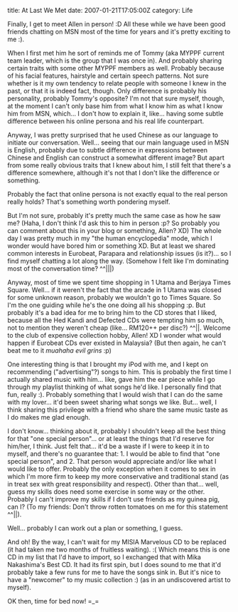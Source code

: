 title: At Last We Met
date: 2007-01-21T17:05:00Z
category: Life

Finally, I get to meet Allen in person! :D All these while we have been good friends chatting on MSN most of the time for years and it's pretty exciting to me :).

When I first met him he sort of reminds me of Tommy (aka MYPPF current team leader, which is the group that I was once in). And probably sharing certain traits with some other MYPPF members as well. Probably because of his facial features, hairstyle and certain speech patterns. Not sure whether is it my own tendency to relate people with someone I knew in the past, or that it is indeed fact, though. Only difference is probably his personality, probably Tommy's opposite? I'm not that sure myself, though, at the moment I can't only base him from what I know him as what I know him from MSN, which… I don't how to explain it, like… having some subtle difference between his online persona and his real life counterpart.

Anyway, I was pretty surprised that he used Chinese as our language to initiate our conversation. Well… seeing that our main language used in MSN is English, probably due to subtle difference in expressions between Chinese and English can construct a somewhat different image? But apart from some really obvious traits that I knew about him, I still felt that there's a difference somewhere, although it's not that I don't like the difference or something.

Probably the fact that online persona is not exactly equal to the real person really holds? That's something worth pondering myself.

But I'm not sure, probably it's pretty much the same case as how he saw me? (Haha, I don't think I'd ask this to him in person :p? So probably you can comment about this in your blog or something, Allen? XD) The whole day I was pretty much in my "the human encyclopedia" mode, which I wonder would have bored him or something XD. But at least we shared common interests in Eurobeat, Parapara and relationship issues (is it?)… so I find myself chatting a lot along the way. (Somehow I felt like I'm dominating most of the conversation time? ^^|||)

Anyway, most of time we spent time shopping in 1 Utama and Berjaya Times Square. Well… if it weren't the fact that the arcade in 1 Utama was closed for some unknown reason, probably we wouldn't go to Times Square. So I'm the one guiding while he's the one doing all his shopping :p. But probably it's a bad idea for me to bring him to the CD stores that I liked, because all the Hed Kandi and Defected CDs were tempting him so much, not to mention they weren't cheap (like… RM120++ per disc?) ^^||. Welcome to the club of expensive collection hobby, Allen! XD I wonder what would happen if Eurobeat CDs ever existed in Malaysia? (But then again, he can't beat me to it *muahaha* *evil grins* :p)

One interesting thing is that I brought my iPod with me, and I kept on recommending ("advertising"?) songs to him. This is probably the first time I actually shared music with him… like, gave him the ear piece while I go through my playlist thinking of what songs he'd like. I personally find that fun, really :). Probably something that I would wish that I can do the same with my lover… it'd been sweet sharing what songs we like. But… well, I think sharing this privilege with a friend who share the same music taste as I do makes me glad enough.

I don't know… thinking about it, probably I shouldn't keep all the best thing for that "one special person"… or at least the things that I'd reserve for him/her, I think. Just felt that… it'd be a waste if I were to keep it in to myself, and there's no guarantee that: 1. I would be able to find that "one special person", and 2. That person would appreciate and/or like what I would like to offer. Probably the only exception when it comes to sex in which I'm more firm to keep my more conservative and traditional stand (as in treat sex with great responsibility and respect). Other than that… well, guess my skills does need some exercise in some way or the other. Probably I can't improve my skills if I don't use friends as my guinea pig, can I? (To my friends: Don't throw rotten tomatoes on me for this statement ^^||).

Well… probably I can work out a plan or something, I guess.

And oh! By the way, I can't wait for my MISIA Marvelous CD to be replaced (it had taken me two months of fruitless waiting). :( Which means this is one CD in my list that I'd have to import, so I exchanged that with Mika Nakashima's Best CD. It had its first spin, but I does sound to me that it'd probably take a few runs for me to have the songs sink in. But it's nice to have a "newcomer" to my music collection :) (as in an undiscovered artist to myself).

OK then, time for bed now! =_=
